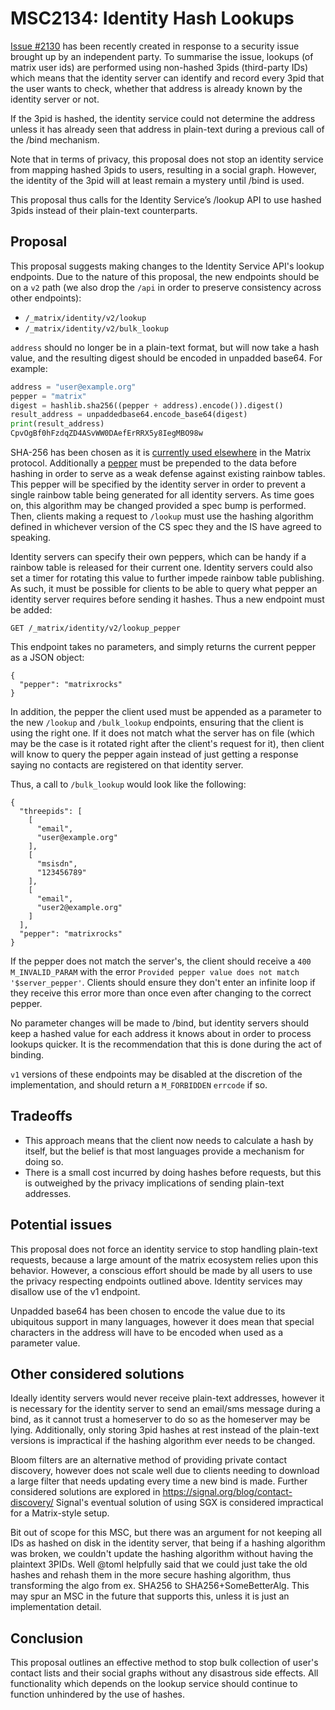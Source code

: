 # MSC2134: Identity Hash Lookups

[Issue #2130](https://github.com/matrix-org/matrix-doc/issues/2130) has been
recently created in response to a security issue brought up by an independent
party. To summarise the issue, lookups (of matrix user ids) are performed using
non-hashed 3pids (third-party IDs) which means that the identity server can
identify and record every 3pid that the user wants to check, whether that
address is already known by the identity server or not.

If the 3pid is hashed, the identity service could not determine the address
unless it has already seen that address in plain-text during a previous call of
the /bind mechanism.

Note that in terms of privacy, this proposal does not stop an identity service
from mapping hashed 3pids to users, resulting in a social graph. However, the
identity of the 3pid will at least remain a mystery until /bind is used.

This proposal thus calls for the Identity Service’s /lookup API to use hashed
3pids instead of their plain-text counterparts.

## Proposal

This proposal suggests making changes to the Identity Service API's lookup
endpoints. Due to the nature of this proposal, the new endpoints should be on a
`v2` path (we also drop the `/api` in order to preserve consistency across
other endpoints):

- `/_matrix/identity/v2/lookup`
- `/_matrix/identity/v2/bulk_lookup`

`address` should no longer be in a plain-text format, but will now take a hash
value, and the resulting digest should be encoded in unpadded base64. For
example:

```python
address = "user@example.org"
pepper = "matrix"
digest = hashlib.sha256((pepper + address).encode()).digest()
result_address = unpaddedbase64.encode_base64(digest)
print(result_address)
CpvOgBf0hFzdqZD4ASvWW0DAefErRRX5y8IegMBO98w
```

SHA-256 has been chosen as it is [currently used
elsewhere](https://matrix.org/docs/spec/server_server/r0.1.2#adding-hashes-and-signatures-to-outgoing-events)
in the Matrix protocol. Additionally a
[pepper](https://en.wikipedia.org/wiki/Pepper_(cryptography)) must be prepended
to the data before hashing in order to serve as a weak defense against existing
rainbow tables. This pepper will be specified by the identity server in order
to prevent a single rainbow table being generated for all identity servers. As
time goes on, this algorithm may be changed provided a spec bump is performed.
Then, clients making a request to `/lookup` must use the hashing algorithm
defined in whichever version of the CS spec they and the IS have agreed to
speaking.

Identity servers can specify their own peppers, which can be handy if a rainbow table is released for their current one. Identity servers could also set a timer for rotating this value to further impede rainbow table publishing. As such, it must be possible for clients to be able to query what pepper an identity server requires before sending it hashes. Thus a new endpoint must be added:

```
GET /_matrix/identity/v2/lookup_pepper
```

This endpoint takes no parameters, and simply returns the current pepper as a JSON object:

```
{
  "pepper": "matrixrocks"
}
```

In addition, the pepper the client used must be appended as a parameter to the
new `/lookup` and `/bulk_lookup` endpoints, ensuring that the client is using
the right one. If it does not match what the server has on file (which may be
the case is it rotated right after the client's request for it), then client
will know to query the pepper again instead of just getting a response saying
no contacts are registered on that identity server.

Thus, a call to `/bulk_lookup` would look like the following:

```
{
  "threepids": [
    [
      "email",
      "user@example.org"
    ],
    [
      "msisdn",
      "123456789"
    ],
    [
      "email",
      "user2@example.org"
    ]
  ],
  "pepper": "matrixrocks"
}
```

If the pepper does not match the server's, the client should receive a `400
M_INVALID_PARAM` with the error `Provided pepper value does not match
'$server_pepper'`. Clients should ensure they don't enter an infinite loop if
they receive this error more than once even after changing to the correct
pepper.

No parameter changes will be made to /bind, but identity servers should keep a
hashed value for each address it knows about in order to process lookups
quicker. It is the recommendation that this is done during the act of binding.

`v1` versions of these endpoints may be disabled at the discretion of the
implementation, and should return a `M_FORBIDDEN` `errcode` if so.


## Tradeoffs

* This approach means that the client now needs to calculate a hash by itself, but the belief
  is that most languages provide a mechanism for doing so.
* There is a small cost incurred by doing hashes before requests, but this is outweighed by
  the privacy implications of sending plain-text addresses.

## Potential issues

This proposal does not force an identity service to stop handling plain-text
requests, because a large amount of the matrix ecosystem relies upon this
behavior. However, a conscious effort should be made by all users to use the
privacy respecting endpoints outlined above. Identity services may disallow use
of the v1 endpoint.

Unpadded base64 has been chosen to encode the value due to its ubiquitous
support in many languages, however it does mean that special characters in the
address will have to be encoded when used as a parameter value.

## Other considered solutions

Ideally identity servers would never receive plain-text addresses, however it
is necessary for the identity server to send an email/sms message during a
bind, as it cannot trust a homeserver to do so as the homeserver may be lying.
Additionally, only storing 3pid hashes at rest instead of the plain-text
versions is impractical if the hashing algorithm ever needs to be changed.

Bloom filters are an alternative method of providing private contact discovery,
however does not scale well due to clients needing to download a large filter
that needs updating every time a new bind is made. Further considered solutions
are explored in https://signal.org/blog/contact-discovery/ Signal's eventual
solution of using SGX is considered impractical for a Matrix-style setup.

Bit out of scope for this MSC, but there was an argument for not keeping all
IDs as hashed on disk in the identity server, that being if a hashing algorithm
was broken, we couldn't update the hashing algorithm without having the
plaintext 3PIDs. Well @toml helpfully said that we could just take the old
hashes and rehash them in the more secure hashing algorithm, thus transforming
the algo from ex. SHA256 to SHA256+SomeBetterAlg. This may spur an MSC in the
future that supports this, unless it is just an implementation detail.

## Conclusion

This proposal outlines an effective method to stop bulk collection of user's
contact lists and their social graphs without any disastrous side effects. All
functionality which depends on the lookup service should continue to function
unhindered by the use of hashes.

